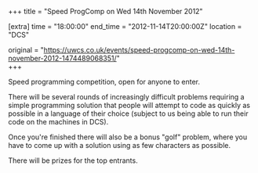 +++
title = "Speed ProgComp on Wed 14th November 2012"

[extra]
time = "18:00:00"
end_time = "2012-11-14T20:00:00Z"
location = "DCS"

original = "https://uwcs.co.uk/events/speed-progcomp-on-wed-14th-november-2012-1474489068351/"    
+++

Speed programming competition, open for anyone to enter.

There will be several rounds of increasingly difficult problems requiring a simple programming solution that people will attempt to code as quickly as possible in a language of their choice (subject to us being able to run their code on the machines in DCS).

Once you're finished there will also be a bonus "golf" problem, where you have to come up with a solution using as few characters as possible.

There will be prizes for the top entrants.

